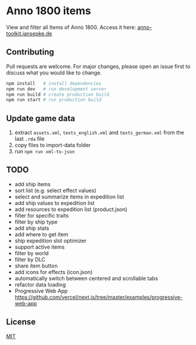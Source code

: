 # Anno 1800 items

View and filter all Items of Anno 1800. Access it here: [anno-toolkit.jansepke.de](https://anno-toolkit.jansepke.de/)

## Contributing

Pull requests are welcome. For major changes, please open an issue first to discuss what you would like to change.

```bash
npm install   # install dependencies
npm run dev   # run development server
npm run build # create production build
npm run start # run production build
```

## Update game data

1. extract `assets.xml`, `texts_english.xml` and `texts_german.xml` from the last `.rda` file
2. copy files to import-data folder
3. run `npm run xml-to-json`

## TODO

- add ship items
- sort list (e.g. select effect values)
- select and summarize items in expedition list
- add ship values to expedition list
- add resources to expedition list (product.json)
- filter for specific traits
- filter by ship type
- add ship stats
- add where to get item
- ship expedition slot optimizer
- support active items
- filter by world
- filter by DLC
- share item button
- add icons for effects (icon.json)
- automatically switch between centered and scrollable tabs
- refactor data loading
- Progressive Web App https://github.com/vercel/next.js/tree/master/examples/progressive-web-app

## License

[MIT](https://choosealicense.com/licenses/mit/)
